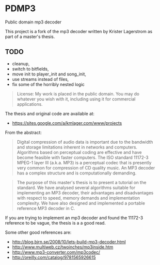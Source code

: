 PDMP3
=====

Public domain mp3 decoder

This project is a fork of the mp3 decoder written by Krister Lagerstrom as part of a master's thesis.

TODO
----
  * cleanup,
  * switch to bitfields,
  * move init to player_init and song_init,
  * use streams instead of files,
  * fix some of the horribly nested logic

>    License: My work is placed in the public domain. You may do whatever you wish with it, including using it for commercial applications.

The thesis and original code are available at:
 * https://sites.google.com/a/kmlager.com/www/projects

From the abstract:

>    Digital compression of audio data is important due to the bandwidth and storage limitations inherent in networks and computers. Algorithms based on perceptual coding are effective and have become feasible with faster computers. The ISO standard 11172-3 MPEG-1 layer III (a.k.a. MP3) is a perceptual codec that is presently very common for compression of CD quality music. An MP3 decoder has a complex structure and is computationally demanding.

>    The purpose of this master's thesis is to present a tutorial on the standard. We have analysed several algorithms suitable for implementing an MP3 decoder, their advantages and disadvantages with respect to speed, memory demands and implementation complexity. We have also designed and implemented a portable reference MP3 decoder in C.

If you are trying to implement an mp3 decoder and found the 11172-3 reference to be vague, the thesis is a a good read.

Some other good references are:
 * http://blog.bjrn.se/2008/10/lets-build-mp3-decoder.html
 * http://www.multiweb.cz/twoinches/mp3inside.htm
 * http://www.mp3-converter.com/mp3codec/
 * http://oreilly.com/catalog/9781565926615